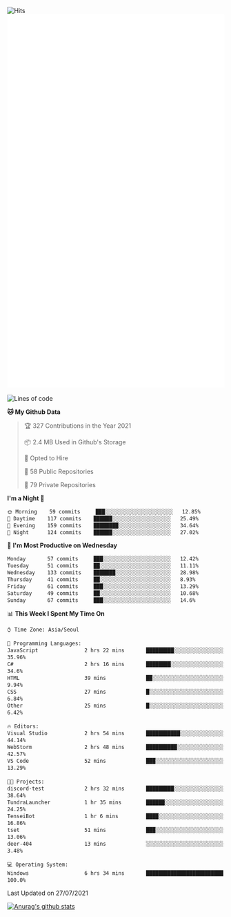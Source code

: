 ![Hits](https://hits.seeyoufarm.com/api/count/incr/badge.svg?url=https%3A%2F%2Fgithub.com%2Fkokose1234&count_bg=%2379C83D&title_bg=%23555555&icon=apple.svg&icon_color=%23E7E7E7&title=hits&edge_flat=false)
<br/>
![Metrics](https://github.com/kokose1234/kokose1234/blob/main/github-metrics.svg)

<!--START_SECTION:waka-->
![Lines of code](https://img.shields.io/badge/From%20Hello%20World%20I%27ve%20Written-12.6%20million%20lines%20of%20code-blue)

**🐱 My Github Data** 

> 🏆 327 Contributions in the Year 2021
 > 
> 📦 2.4 MB Used in Github's Storage 
 > 
> 💼 Opted to Hire
 > 
> 📜 58 Public Repositories 
 > 
> 🔑 79 Private Repositories  
 > 
**I'm a Night 🦉** 

```text
🌞 Morning    59 commits     ███░░░░░░░░░░░░░░░░░░░░░░   12.85% 
🌆 Daytime    117 commits    ██████░░░░░░░░░░░░░░░░░░░   25.49% 
🌃 Evening    159 commits    ████████░░░░░░░░░░░░░░░░░   34.64% 
🌙 Night      124 commits    ██████░░░░░░░░░░░░░░░░░░░   27.02%

```
📅 **I'm Most Productive on Wednesday** 

```text
Monday       57 commits     ███░░░░░░░░░░░░░░░░░░░░░░   12.42% 
Tuesday      51 commits     ██░░░░░░░░░░░░░░░░░░░░░░░   11.11% 
Wednesday    133 commits    ███████░░░░░░░░░░░░░░░░░░   28.98% 
Thursday     41 commits     ██░░░░░░░░░░░░░░░░░░░░░░░   8.93% 
Friday       61 commits     ███░░░░░░░░░░░░░░░░░░░░░░   13.29% 
Saturday     49 commits     ██░░░░░░░░░░░░░░░░░░░░░░░   10.68% 
Sunday       67 commits     ███░░░░░░░░░░░░░░░░░░░░░░   14.6%

```


📊 **This Week I Spent My Time On** 

```text
⌚︎ Time Zone: Asia/Seoul

💬 Programming Languages: 
JavaScript               2 hrs 22 mins       █████████░░░░░░░░░░░░░░░░   35.96% 
C#                       2 hrs 16 mins       ████████░░░░░░░░░░░░░░░░░   34.6% 
HTML                     39 mins             ██░░░░░░░░░░░░░░░░░░░░░░░   9.94% 
CSS                      27 mins             █░░░░░░░░░░░░░░░░░░░░░░░░   6.84% 
Other                    25 mins             █░░░░░░░░░░░░░░░░░░░░░░░░   6.42%

🔥 Editors: 
Visual Studio            2 hrs 54 mins       ███████████░░░░░░░░░░░░░░   44.14% 
WebStorm                 2 hrs 48 mins       ██████████░░░░░░░░░░░░░░░   42.57% 
VS Code                  52 mins             ███░░░░░░░░░░░░░░░░░░░░░░   13.29%

🐱‍💻 Projects: 
discord-test             2 hrs 32 mins       █████████░░░░░░░░░░░░░░░░   38.64% 
TundraLauncher           1 hr 35 mins        ██████░░░░░░░░░░░░░░░░░░░   24.25% 
TenseiBot                1 hr 6 mins         ████░░░░░░░░░░░░░░░░░░░░░   16.86% 
tset                     51 mins             ███░░░░░░░░░░░░░░░░░░░░░░   13.06% 
deer-404                 13 mins             ░░░░░░░░░░░░░░░░░░░░░░░░░   3.48%

💻 Operating System: 
Windows                  6 hrs 34 mins       █████████████████████████   100.0%

```


 Last Updated on 27/07/2021
<!--END_SECTION:waka-->

[![Anurag's github stats](https://github-readme-stats.vercel.app/api?username=kokose1234&theme=dracula)](https://github.com/anuraghazra/github-readme-stats)



	
